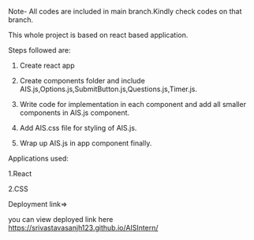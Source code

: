 Note-  All codes are included in main branch.Kindly check codes on that branch.



This whole project is based on react based application.

Steps followed are:

1. Create react app

2. Create components folder and include AIS.js,Options.js,SubmitButton.js,Questions.js,Timer.js.

3. Write code for implementation in each component and add all smaller components in AIS.js component.
  
4. Add AIS.css file for styling of AIS.js.
  
5. Wrap up AIS.js in app component finally.
   
Applications used:

1.React

2.CSS


Deployment link=>


you can view deployed link here https://srivastavasanjh123.github.io/AISIntern/

